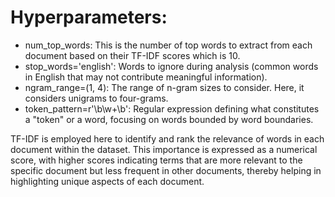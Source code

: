# Hyperparameters:
* num_top_words: This is the number of top words to extract from each document based on their TF-IDF scores which is 10.
* stop_words='english': Words to ignore during analysis (common words in English that may not contribute meaningful information).
* ngram_range=(1, 4): The range of n-gram sizes to consider. Here, it considers unigrams to four-grams.
* token_pattern=r'\b\w+\b': Regular expression defining what constitutes a "token" or a word, focusing on words bounded by word boundaries.

TF-IDF is employed here to identify and rank the relevance of words in each document within the dataset. This importance is expressed as a numerical score, with higher scores indicating terms that are more relevant to the specific document but less frequent in other documents, thereby helping in highlighting unique aspects of each document.
